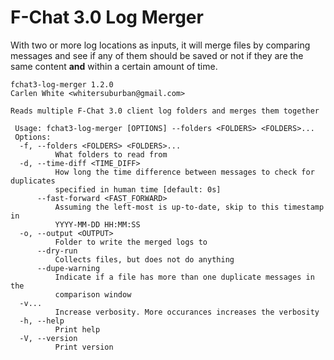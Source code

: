 # F-Chat 3.0 Log Merger

With two or more log locations as inputs, it will merge files by comparing messages and see if any of them should be saved or not if they are the same content **and** within a certain amount of time.

```
fchat3-log-merger 1.2.0 
Carlen White <whitersuburban@gmail.com>
 
Reads multiple F-Chat 3.0 client log folders and merges them together
 
 Usage: fchat3-log-merger [OPTIONS] --folders <FOLDERS> <FOLDERS>... 
 Options:
  -f, --folders <FOLDERS> <FOLDERS>...
          What folders to read from
  -d, --time-diff <TIME_DIFF>
          How long the time difference between messages to check for duplicates
          specified in human time [default: 0s]
      --fast-forward <FAST_FORWARD>
          Assuming the left-most is up-to-date, skip to this timestamp in
          YYYY-MM-DD HH:MM:SS
  -o, --output <OUTPUT>
          Folder to write the merged logs to
      --dry-run
          Collects files, but does not do anything
      --dupe-warning
          Indicate if a file has more than one duplicate messages in the
          comparison window
  -v...
          Increase verbosity. More occurances increases the verbosity
  -h, --help
          Print help
  -V, --version
          Print version
```